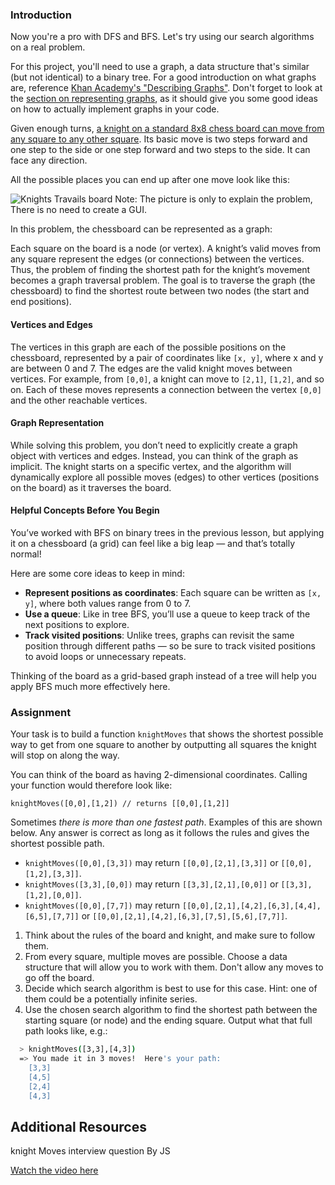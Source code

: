 ### Introduction

Now you're a pro with DFS and BFS. Let's try using our search algorithms on a real problem.

For this project, you'll need to use a graph, a data structure that's similar (but not identical) to a binary tree. For a good introduction on what graphs are, reference [Khan Academy's "Describing Graphs"](https://www.khanacademy.org/computing/computer-science/algorithms/graph-representation/a/describing-graphs). Don't forget to look at the [section on representing graphs](https://www.khanacademy.org/computing/computer-science/algorithms/graph-representation/a/representing-graphs), as it should give you some good ideas on how to actually implement graphs in your code.

Given enough turns, [a knight on a standard 8x8 chess board can move from any square to any other square](https://cdn.statically.io/gh/TheOdinProject/curriculum/284f0cdc998be7e4751e29e8458323ad5d320303/ruby_programming/computer_science/project_knights_travails/imgs/00.png). Its basic move is two steps forward and one step to the side or one step forward and two steps to the side. It can face any direction.

All the possible places you can end up after one move look like this:

![Knights Travails board](https://cdn.statically.io/gh/TheOdinProject/curriculum/d30038e0aaca1f35e58e205e37a21b2c9d31053d/javascript/computer_science/project_knights_travails/imgs/01.png)
Note: The picture is only to explain the problem, There is no need to create a GUI.

In this problem, the chessboard can be represented as a graph:

Each square on the board is a node (or vertex).
A knight’s valid moves from any square represent the edges (or connections) between the vertices.
Thus, the problem of finding the shortest path for the knight’s movement becomes a graph traversal problem. The goal is to traverse the graph (the chessboard) to find the shortest route between two nodes (the start and end positions).

#### Vertices and Edges

The vertices in this graph are each of the possible positions on the chessboard, represented by a pair of coordinates like `[x, y]`, where x and y are between 0 and 7.
The edges are the valid knight moves between vertices. For example, from `[0,0]`, a knight can move to `[2,1]`, `[1,2]`, and so on. Each of these moves represents a connection between the vertex `[0,0]` and the other reachable vertices.

#### Graph Representation

While solving this problem, you don’t need to explicitly create a graph object with vertices and edges. Instead, you can think of the graph as implicit. The knight starts on a specific vertex, and the algorithm will dynamically explore all possible moves (edges) to other vertices (positions on the board) as it traverses the board.

#### Helpful Concepts Before You Begin

You’ve worked with BFS on binary trees in the previous lesson, but applying it on a chessboard (a grid) can feel like a big leap — and that’s totally normal!

Here are some core ideas to keep in mind:

- **Represent positions as coordinates**: Each square can be written as `[x, y]`, where both values range from 0 to 7.
- **Use a queue**: Like in tree BFS, you’ll use a queue to keep track of the next positions to explore.
- **Track visited positions**: Unlike trees, graphs can revisit the same position through different paths — so be sure to track visited positions to avoid loops or unnecessary repeats.

Thinking of the board as a grid-based graph instead of a tree will help you apply BFS much more effectively here.

### Assignment

Your task is to build a function `knightMoves` that shows the shortest possible way to get from one square to another by outputting all squares the knight will stop on along the way.

You can think of the board as having 2-dimensional coordinates. Calling your function would therefore look like:

`knightMoves([0,0],[1,2]) // returns [[0,0],[1,2]]`

<div class="lesson-note" markdown="1">

Sometimes *there is more than one fastest path*. Examples of this are shown below. Any answer is correct as long as it follows the rules and gives the shortest possible path.

- `knightMoves([0,0],[3,3])` may return `[[0,0],[2,1],[3,3]]` or `[[0,0],[1,2],[3,3]]`.
- `knightMoves([3,3],[0,0])` may return `[[3,3],[2,1],[0,0]]` or `[[3,3],[1,2],[0,0]]`.
- `knightMoves([0,0],[7,7])` may return `[[0,0],[2,1],[4,2],[6,3],[4,4],[6,5],[7,7]]` or `[[0,0],[2,1],[4,2],[6,3],[7,5],[5,6],[7,7]]`.

</div>

<div class="lesson-content__panel" markdown="1">

1. Think about the rules of the board and knight, and make sure to follow them.
1. From every square, multiple moves are possible. Choose a data structure that will allow you to work with them. Don't allow any moves to go off the board.
1. Decide which search algorithm is best to use for this case.  Hint: one of them could be a potentially infinite series.
1. Use the chosen search algorithm to find the shortest path between the starting square (or node) and the ending square.  Output what that full path looks like, e.g.:

```bash
  > knightMoves([3,3],[4,3])
  => You made it in 3 moves!  Here's your path:
    [3,3]
    [4,5]
    [2,4]
    [4,3]
```

</div>

## Additional Resources
 knight Moves interview question By JS
 
 [Watch the video here](https://youtu.be/lKwvVsI9r94?si=mqpvrc8_gZ_j6Jnp)

